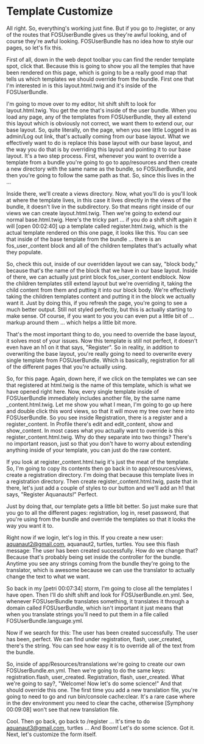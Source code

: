 # Template Customize

All right. So, everything's working just fine. But if you go to /register, or any of the routes that FOSUserBundle gives us they're awful looking, and of course they're awful looking. FOSUserBundle has no idea how to style our pages, so let's fix this.

First of all, down in the web depot toolbar you can find the render template spot, click that. Because this is going to show you all the temples that have been rendered on this page, which is going to be a really good map that tells us which templates we should override from the bundle. First one that I'm interested in is this layout.html.twig and it's inside of the FOSUserBundle.

I'm going to move over to my editor, hit shift shift to look for layout.html.twig. You get the one that's inside of the user bundle. When you load any page, any of the templates from FOSUserBundle, they all extend this layout which is obviously not correct, we want them to extend our, our base layout. So, quite literally, on the page, when you see little Logged in as admin/Log out link, that's actually coming from our base layout. What we effectively want to do is replace this base layout with our base layout, and the way you do that is by overriding this layout and pointing it to our base layout. It's a two step process. First, whenever you want to override a template from a bundle you're going to go to app/resources and then create a new directory with the same name as the bundle, so FOSUserBundle, and then you're going to follow the same path as that. So, since this lives in the ...

Inside there, we'll create a views directory. Now, what you'll do is you'll look at where the template lives, in this case it lives directly in the views of the bundle, it doesn't live in the subdirectory. So that means right inside of our views we can create layout.html.twig. Then we're going to extend our normal base.html.twig. Here's the tricky part ... if you do a shift shift again it will [open 00:02:40] up a template called register.html.twig, which is the actual template rendered on this one page, it looks like this. You can see that inside of the base template from the bundle ... there is an fos_user_content block and all of the children templates that's actually what they populate.

So, check this out, inside of our overridden layout we can say, "block body," because that's the name of the block that we have in our base layout. Inside of there, we can actually just print block fos_user_content endblock. Now the children templates still extend layout but we're overriding it, taking the child content from them and putting it into our block body. We're effectively taking the children templates content and putting it in the block we actually want it. Just by doing this, if you refresh the page, you're going to see a much better output. Still not styled perfectly, but this is actually starting to make sense. Of course, if you want to you you can even put a little bit of ... markup around them ... which helps a little bit more.

That's the most important thing to do, you need to override the base layout, it solves most of your issues. Now this template is still not perfect, it doesn't even have an h1 on it that says, "Register". So in reality, in addition to overwriting the base layout, you're really going to need to overwrite every single template from FOSUserBundle. Which is basically, registration for all of the different pages that you're actually using.

So, for this page. Again, down here, if we click on the templates we can see that registered at html.twig is the name of this template, which is what we have opened right here. Now, every single template inside of FOSUserBundle immediately includes another file, by the same name _content.html.twig. Let me show you what I mean, I'm going to go up here and double click this word views, so that it will move my tree over here into FOSUserBundle. So you see inside Registration, there is a register and a register_content. In Profile there's edit and edit_content, show and show_content. In most cases what you actually want to override is this register_content.html.twig. Why do they separate into two things? There's no important reason, just so that you don't have to worry about extending anything inside of your template, you can just do the raw content.

If you look at register_content.html.twig it's just the meat of the template. So, I'm going to copy its contents then go back in to app/resources/views, create a registration directory. I'm doing that because this template lives in a registration directory. Then create register_content.html.twig, paste that in there, let's just add a couple of styles to our button and we'll add an h1 that says, "Register Aquanauts!" Perfect.

Just by doing that, our template gets a little bit better. So just make sure that you go to all the different pages: registration, log in, reset password, that you're using from the bundle and override the templates so that it looks the way you want it to.

Right now if we login, let's log in this. If you create a new user: aquanaut2@gmail.com, aquanaut2, turtles, turtles. You see this flash message: The user has been created successfully. How do we change that? Because that's probably being set inside the controller for the bundle. Anytime you see any strings coming from the bundle they're going to the translator, which is awesome because we can use the translator to actually change the text to what we want.

So back in my [petri 00:07:34] storm, I'm going to close all the templates I have open. Then I'll do shift shift and look for FOSUserBundle.en.yml. See, whenever FOSUserBundle translates something, it translates it through a domain called FOSUserBundle, which isn't important it just means that when you translate strings you'll need to put them in a file called FOSUserBundle.language.yml.

Now if we search for this: The user has been created successfully. The user has been, perfect. We can find under registration, flash, user_created, there's the string. You can see how easy it is to override all of the text from the bundle.

So, inside of app/Resources/translations we're going to create our own FOSUserBundle.en.yml. Then we're going to do the same keys: registration.flash, user_created. Registration, flash, user_created. What we're going to say?, "Welcome! Now let's do some science!" And that should override this one. The first time you add a new translation file, you're going to need to go and run bin/console cache:clear. It's a rare case where in the dev environment you need to clear the cache, otherwise [Symphony 00:09:08] won't see that new translation file.

Cool. Then go back, go back to /register ... It's time to do aquanaut3@gmail.com, turtles ... And Boom! Let's do some science. Got it. Next, let's customize the form itself.
